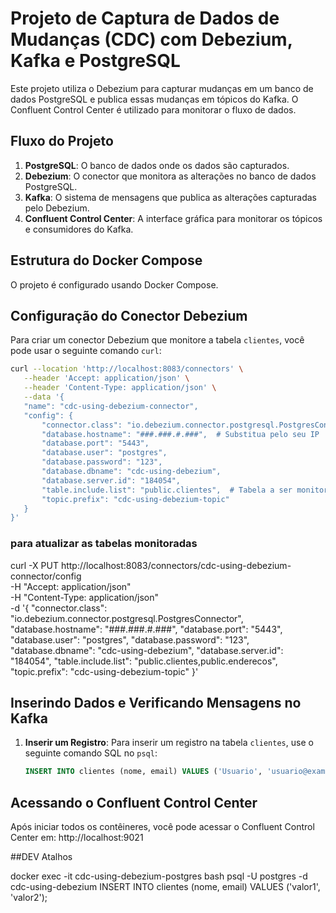 # Projeto de Captura de Dados de Mudanças (CDC) com Debezium, Kafka e PostgreSQL

Este projeto utiliza o Debezium para capturar mudanças em um banco de dados PostgreSQL e publica essas mudanças em tópicos do Kafka. O Confluent Control Center é utilizado para monitorar o fluxo de dados.

## Fluxo do Projeto

1. **PostgreSQL**: O banco de dados onde os dados são capturados.
2. **Debezium**: O conector que monitora as alterações no banco de dados PostgreSQL.
3. **Kafka**: O sistema de mensagens que publica as alterações capturadas pelo Debezium.
4. **Confluent Control Center**: A interface gráfica para monitorar os tópicos e consumidores do Kafka.

## Estrutura do Docker Compose

O projeto é configurado usando Docker Compose.

## Configuração do Conector Debezium

Para criar um conector Debezium que monitore a tabela `clientes`, você pode usar o seguinte comando `curl`:

```bash
curl --location 'http://localhost:8083/connectors' \
   --header 'Accept: application/json' \
   --header 'Content-Type: application/json' \
   --data '{
   "name": "cdc-using-debezium-connector",
   "config": {
       "connector.class": "io.debezium.connector.postgresql.PostgresConnector",
       "database.hostname": "###.###.#.###",  # Substitua pelo seu IP
       "database.port": "5443",
       "database.user": "postgres",
       "database.password": "123",
       "database.dbname": "cdc-using-debezium",
       "database.server.id": "184054",
       "table.include.list": "public.clientes",  # Tabela a ser monitorada
       "topic.prefix": "cdc-using-debezium-topic"
   }
}'
```



### para atualizar as tabelas monitoradas
curl -X PUT http://localhost:8083/connectors/cdc-using-debezium-connector/config \
     -H "Accept: application/json" \
     -H "Content-Type: application/json" \
     -d '{
           "connector.class": "io.debezium.connector.postgresql.PostgresConnector",
           "database.hostname": "###.###.#.###",
           "database.port": "5443",
           "database.user": "postgres",
           "database.password": "123",
           "database.dbname": "cdc-using-debezium",
           "database.server.id": "184054",
           "table.include.list": "public.clientes,public.enderecos",
           "topic.prefix": "cdc-using-debezium-topic"
         }'

## Inserindo Dados e Verificando Mensagens no Kafka

1. **Inserir um Registro**:
   Para inserir um registro na tabela `clientes`, use o seguinte comando SQL no `psql`:

   ```sql
   INSERT INTO clientes (nome, email) VALUES ('Usuario', 'usuario@example.com');
   ```

## Acessando o Confluent Control Center

Após iniciar todos os contêineres, você pode acessar o Confluent Control Center em:
http://localhost:9021









##DEV Atalhos

docker exec -it cdc-using-debezium-postgres bash
psql -U postgres -d cdc-using-debezium
INSERT INTO clientes (nome, email) VALUES ('valor1', 'valor2');